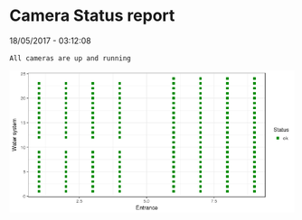 Camera Status report
================
18/05/2017 - 03:12:08

    All cameras are up and running

![](camreport_files/figure-markdown_github/unnamed-chunk-2-1.png)
